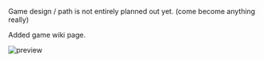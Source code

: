 Game design / path is not entirely planned out yet. (come become anything really)

Added game wiki page.

![preview](https://i.imgur.com/xajW6Ms.png)
